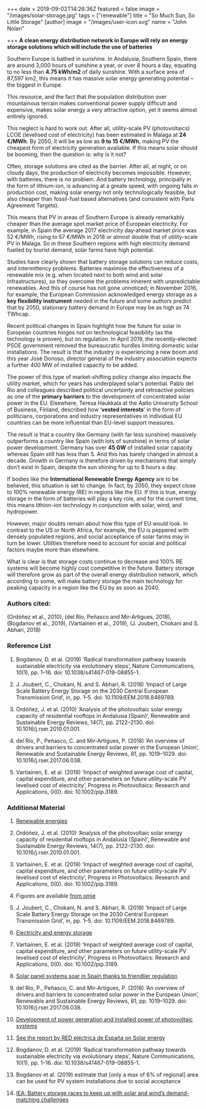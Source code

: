 +++
date = 2019-09-02T14:26:36Z
featured = false
image = "/images/solar-storage.jpg"
tags = ["renewable"]
title = "So Much Sun, So Little Storage"
[author]
image = "/images/user-icon.svg"
name = "John Nolan"

+++
__A clean energy distribution network in Europe will rely on energy storage solutions which will include the use of batteries__

Southern Europe is bathed in sunshine. In Andalusia, Southern Spain, there are around 3,000 hours of sunshine a year,  or over 8 hours a day, equating to no less than __4.75 kWh/m2__ of daily sunshine.  With a surface area of 87,597 km2, this means it has massive solar energy generating potential – the biggest in Europe. 

This resource, and the fact that the population distribution over mountainous terrain makes conventional power supply difficult and expensive, makes solar energy a very attractive option, yet it seems almost entirely ignored. 

This neglect is hard to work out. After all, utility-scale PV (photovoltaics) LCOE (levelised cost of electricity) has been estimated in Malaga at __24 €/MWh__. By 2050, it will be as low as __9 to 15 €/MWh__, making PV the cheapest form of electricity generation available.  If this means solar should be booming, then the question is: why is it not?

Often, storage solutions are cited as the barrier. After all, at night, or on cloudy days, the production of electricity becomes impossible. However, with batteries, there is no problem. And battery technology, principally in the form of lithium-ion, is advancing at a greate speed, with ongoing falls in production cost, making solar energy not only technologically feasible, but also cheaper than fossil-fuel based alternatives (and consistent with Paris Agreement Targets).

This means that PV in areas of Southern Europe is already remarkably cheaper than the average spot market price of European electricity. For example, in Spain the average 2017 electricity day‐ahead market price was 52 €/MWh, rising to 57 €/MWh in 2018  or almost double that of utility-scale PV in Malaga. So in these Southern regions with high electricity demand fuelled by tourist demand, solar farms have high potential.

Studies have clearly shown that battery storage solutions can reduce costs,  and intermittency problems. Batteries maximise the effectiveness of a renewable mix (e.g. when located next to both wind and solar infrastructures), so they overcome the problems inherent with unpredictable renewables. And this of course has not gone unnoticed; in November 2016, for example, the European Commission acknowledged energy storage as a __key flexibility instrument__ needed in the future  and some authors predict that by 2050, stationary battery demand in Europe may be as high as 74 TWhcap. 

Recent political changes in Spain highlight how the future for solar in European countries hinges not on technological feasibility (as the technology is proven), but on regulation. In April 2019, the recently-elected PSOE government removed the bureaucratic hurdles limiting domestic solar installations. The result is that the industry is experiencing a new boom and this year José Donoso, director general of the industry association expects a further 400 MW of installed capacity to be added. 

The power of this type of market-shifting policy change also impacts the utility market, which for years has underplayed solar’s potential. Pablo del Rio and colleagues  described political uncertainty and retroactive policies as one of the __primary barriers__ to the development of concentrated solar power in the EU. Elsewhere, Teresa Haukkala at the Aalto University School of Business, Finland, described how ‘__vested interests__’ in the form of politicians, corporations and industry representatives in individual EU countries can be more influential than EU-level support measures. 

The result is that a country like Germany (with far less sunshine) massively outperforms a country like Spain (with lots of sunshine) in terms of solar power development. Germany has over __45 GW__ of installed solar capacity  whereas Spain still has less than 5. And this has barely changed in almost a decade.  Growth in Germany is therefore driven by mechanisms that simply don’t exist in Spain, despite the sun shining for up to 8 hours a day.

If bodies like the __International Renewable Energy Agency__ are to be believed, this situation is set to change. In fact, by 2050, they expect close to 100% renewable energy (RE) in regions like the EU.  If this is true, energy storage in the form of batteries will play a key role, and for the current time, this means lithion-ion technology in conjunction with solar, wind, and hydropower.

However, major doubts remain about how this type of EU would look. In contrast to the US or North Africa, for example, the EU is peppered with densely populated regions, and social acceptance of solar farms may in turn be lower.  Utilities therefore need to account for social and political factors maybe more than elsewhere.

What is clear is that storage costs continue to decrease and 100% RE systems will become highly cost competitive in the future. Battery storage will therefore grow as part of the overall energy distribution network, which according to some, will make battery storage the main technology for peaking capacity in a region like the EU by as soon as 2040.


### Authors cited:

(Ordóñez et al., 2010), (del Río, Peñasco and Mir-Artigues, 2018), (Bogdanov et al., 2019), (Vartiainen et al., 2019), (J. Joubert, Chokani and S. Abhari, 2018)

### Reference List

1. Bogdanov, D. et al. (2019) ‘Radical transformation pathway towards sustainable electricity via evolutionary steps’, Nature Communications, 10(1), pp. 1–16. doi: 10.1038/s41467-019-08855-1.

2. J. Joubert, C., Chokani, N. and S. Abhari, R. (2018) ‘Impact of Large Scale Battery Energy Storage on the 2030 Central European Transmission Grid’, in, pp. 1–5. doi: 10.1109/EEM.2018.8469789.

3. Ordóñez, J. et al. (2010) ‘Analysis of the photovoltaic solar energy capacity of residential rooftops in Andalusia (Spain)’, Renewable and Sustainable Energy Reviews, 14(7), pp. 2122–2130. doi: 10.1016/j.rser.2010.01.001.

4. del Río, P., Peñasco, C. and Mir-Artigues, P. (2018) ‘An overview of drivers and barriers to concentrated solar power in the European Union’, Renewable and Sustainable Energy Reviews, 81, pp. 1019–1029. doi: 10.1016/j.rser.2017.06.038.

5. Vartiainen, E. et al. (2019) ‘Impact of weighted average cost of capital, capital expenditure, and other parameters on future utility-scale PV levelised cost of electricity’, Progress in Photovoltaics: Research and Applications, 0(0). doi: 10.1002/pip.3189.


### Additional Material

1. [Renewable energies](https://www.agenciaandaluzadelaenergia.es/en/renewable-energies)

2. Ordóñez, J. et al. (2010) ‘Analysis of the photovoltaic solar energy capacity of residential rooftops in Andalusia (Spain)’, Renewable and Sustainable Energy Reviews, 14(7), pp. 2122–2130. doi: 10.1016/j.rser.2010.01.001.

3. Vartiainen, E. et al. (2019) ‘Impact of weighted average cost of capital, capital expenditure, and other parameters on future utility-scale PV levelised cost of electricity’, Progress in Photovoltaics: Research and Applications, 0(0). doi: 10.1002/pip.3189.

4. Figures are available [from omie](http://m.omie.es/en/inicio?m=yes)

5. J. Joubert, C., Chokani, N. and S. Abhari, R. (2018) ‘Impact of Large Scale Battery Energy Storage on the 2030 Central European Transmission Grid’, in, pp. 1–5. doi: 10.1109/EEM.2018.8469789.

6. [Electricity and energy storage](https://www.world-nuclear.org/information-library/current-and-future-generation/electricity-and-energy-storage.aspx )

7. Vartiainen, E. et al. (2019) ‘Impact of weighted average cost of capital, capital expenditure, and other parameters on future utility-scale PV levelised cost of electricity’, Progress in Photovoltaics: Research and Applications, 0(0). doi: 10.1002/pip.3189.

8. [Solar panel systems soar in Spain thanks to friendlier regulation](https://elpais.com/elpais/2019/06/24/inenglish/1561389834_185650.html)

9. del Río, P., Peñasco, C. and Mir-Artigues, P. (2018) ‘An overview of drivers and barriers to concentrated solar power in the European Union’, Renewable and Sustainable Energy Reviews, 81, pp. 1019–1029. doi: 10.1016/j.rser.2017.06.038.

10. [Development of power generation and installed power of photovoltaic systems](https://www.erneuerbare-energien.de/EE/Redaktion/DE/Textbausteine/Banner/banner_photovoltaik.html)


11. [See the report by RED eléctrica de España on Solar energy](https://www.ree.es/es/datos/publicaciones/informe-de-energias-renovables/informe-2018) 

12. Bogdanov, D. et al. (2019) ‘Radical transformation pathway towards sustainable electricity via evolutionary steps’, Nature Communications, 10(1), pp. 1–16. doi: 10.1038/s41467-019-08855-1.

13. Bogdanov et al. (2019) estimate that [only a max of 6% of regional] area can be used for PV system installations due to social acceptance

14. [IEA: Battery storage races to keep up with solar and wind’s demand-matching challenges](https://energypost.eu/iea-battery-storage-races-to-keep-up-with-solar-and-winds-demand-matching-challenges/)